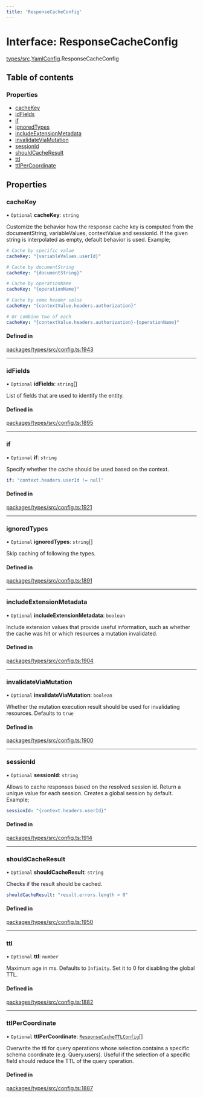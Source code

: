 ```yaml
---
title: 'ResponseCacheConfig'
---
```


# Interface: ResponseCacheConfig

[types/src](../modules/types_src).[YamlConfig](../modules/types_src.YamlConfig).ResponseCacheConfig

## Table of contents

### Properties

- [cacheKey](types_src.YamlConfig.ResponseCacheConfig#cachekey)
- [idFields](types_src.YamlConfig.ResponseCacheConfig#idfields)
- [if](types_src.YamlConfig.ResponseCacheConfig#if)
- [ignoredTypes](types_src.YamlConfig.ResponseCacheConfig#ignoredtypes)
- [includeExtensionMetadata](types_src.YamlConfig.ResponseCacheConfig#includeextensionmetadata)
- [invalidateViaMutation](types_src.YamlConfig.ResponseCacheConfig#invalidateviamutation)
- [sessionId](types_src.YamlConfig.ResponseCacheConfig#sessionid)
- [shouldCacheResult](types_src.YamlConfig.ResponseCacheConfig#shouldcacheresult)
- [ttl](types_src.YamlConfig.ResponseCacheConfig#ttl)
- [ttlPerCoordinate](types_src.YamlConfig.ResponseCacheConfig#ttlpercoordinate)

## Properties

### cacheKey

• `Optional` **cacheKey**: `string`

Customize the behavior how the response cache key is computed from the documentString, variableValues, contextValue and sessionId.
If the given string is interpolated as empty, default behavior is used.
Example;
```yml
# Cache by specific value
cacheKey: "{variableValues.userId}"

# Cache by documentString
cacheKey: "{documentString}"

# Cache by operationName
cacheKey: "{operationName}"

# Cache by some header value
cacheKey: "{contextValue.headers.authorization}"

# Or combine two of each
cacheKey: "{contextValue.headers.authorization}-{operationName}"
```

#### Defined in

[packages/types/src/config.ts:1943](https://github.com/Urigo/graphql-mesh/blob/master/packages/types/src/config.ts#L1943)

___

### idFields

• `Optional` **idFields**: `string`[]

List of fields that are used to identify the entity.

#### Defined in

[packages/types/src/config.ts:1895](https://github.com/Urigo/graphql-mesh/blob/master/packages/types/src/config.ts#L1895)

___

### if

• `Optional` **if**: `string`

Specify whether the cache should be used based on the context.
```yml
if: "context.headers.userId != null"
```

#### Defined in

[packages/types/src/config.ts:1921](https://github.com/Urigo/graphql-mesh/blob/master/packages/types/src/config.ts#L1921)

___

### ignoredTypes

• `Optional` **ignoredTypes**: `string`[]

Skip caching of following the types.

#### Defined in

[packages/types/src/config.ts:1891](https://github.com/Urigo/graphql-mesh/blob/master/packages/types/src/config.ts#L1891)

___

### includeExtensionMetadata

• `Optional` **includeExtensionMetadata**: `boolean`

Include extension values that provide useful information, such as whether the cache was hit or which resources a mutation invalidated.

#### Defined in

[packages/types/src/config.ts:1904](https://github.com/Urigo/graphql-mesh/blob/master/packages/types/src/config.ts#L1904)

___

### invalidateViaMutation

• `Optional` **invalidateViaMutation**: `boolean`

Whether the mutation execution result should be used for invalidating resources.
Defaults to `true`

#### Defined in

[packages/types/src/config.ts:1900](https://github.com/Urigo/graphql-mesh/blob/master/packages/types/src/config.ts#L1900)

___

### sessionId

• `Optional` **sessionId**: `string`

Allows to cache responses based on the resolved session id.
Return a unique value for each session.
Creates a global session by default.
Example;
```yml
sessionId: "{context.headers.userId}"
```

#### Defined in

[packages/types/src/config.ts:1914](https://github.com/Urigo/graphql-mesh/blob/master/packages/types/src/config.ts#L1914)

___

### shouldCacheResult

• `Optional` **shouldCacheResult**: `string`

Checks if the result should be cached.
```yml
shouldCacheResult: "result.errors.length > 0"
```

#### Defined in

[packages/types/src/config.ts:1950](https://github.com/Urigo/graphql-mesh/blob/master/packages/types/src/config.ts#L1950)

___

### ttl

• `Optional` **ttl**: `number`

Maximum age in ms. Defaults to `Infinity`. Set it to 0 for disabling the global TTL.

#### Defined in

[packages/types/src/config.ts:1882](https://github.com/Urigo/graphql-mesh/blob/master/packages/types/src/config.ts#L1882)

___

### ttlPerCoordinate

• `Optional` **ttlPerCoordinate**: [`ResponseCacheTTLConfig`](types_src.YamlConfig.ResponseCacheTTLConfig)[]

Overwrite the ttl for query operations whose selection contains a specific schema coordinate (e.g. Query.users).
Useful if the selection of a specific field should reduce the TTL of the query operation.

#### Defined in

[packages/types/src/config.ts:1887](https://github.com/Urigo/graphql-mesh/blob/master/packages/types/src/config.ts#L1887)
